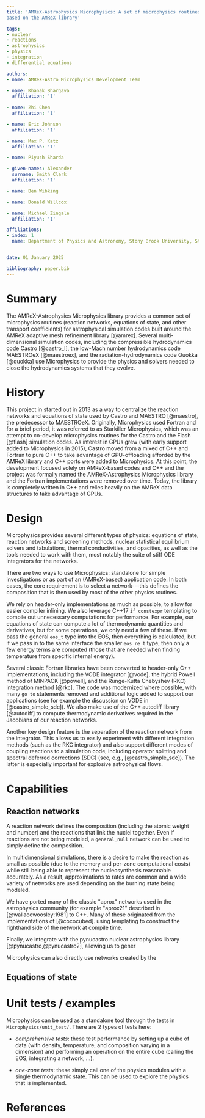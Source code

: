 ```yaml
---
title: 'AMReX-Astrophysics Microphysics: A set of microphysics routines for astrophysical simulation codes
based on the AMReX library'

tags:
- nuclear
- reactions
- astrophysics
- physics
- integration
- differential equations

authors:
- name: AMReX-Astro Microphysics Development Team

- name: Khanak Bhargava
  affiliation: '1'
  
- name: Zhi Chen
  affiliation: '1'

- name: Eric Johnson
  affiliation: '1'

- name: Max P. Katz
  affiliation: '1'

- name: Piyush Sharda

- given-names: Alexander
  surname: Smith Clark
  affiliation: '1'

- name: Ben Wibking

- name: Donald Willcox

- name: Michael Zingale
  affiliation: '1'

affiliations:
- index: 1
  name: Department of Physics and Astronomy, Stony Brook University, Stony Brook, NY, USA


date: 01 January 2025

bibliography: paper.bib
---
```



# Summary

The AMReX-Astrophysics Microphysics library provides a common set of
microphysics routines (reaction networks, equations of state, and
other transport coefficients) for astrophysical simulation codes built
around the AMReX adaptive mesh refinement library [@amrex].  Several
multi-dimensional simulation codes, including the compressible hydrodynamics code Castro
[@castro_I], the low-Mach number hydrodynamics code MAESTROeX
[@maestroex], and the radiation-hydrodynamics code Quokka [@quokka]
use Microphysics to provide the physics and solvers needed to close
the hydrodynamics systems that they evolve.

# History

This project in started out in 2013 as a way to centralize the
reaction networks and equations of state used by Castro and MAESTRO
[@maestro], the predecessor to MAESTROeX.  Originally, Microphysics used Fortran and 
for a brief period, it was
referred to as Starkiller Microphysics, which was an attempt to
co-develop microphysics routines for the Castro and the Flash [@flash]
simulation codes.   As interest in GPUs grew (with early support added to Microphysics in 2015),
Castro moved from a mixed of C++ and Fortran to pure C++ to take
advantage of GPU-offloading afforded by the AMReX library and C++ ports were
added to Microphysics.  At this point,
the development focused solely on AMReX-based codes and C++ and the project
was formally named the AMReX-Astrophysics Microphysics library and the
Fortran implementations were removed over time.
Today, the library is completely written in C++ and relies heavily on
the AMReX data structures to take advantage of GPUs.

# Design

Microphysics provides several different types of physics: equations of
state, reaction networks and screening methods, nuclear statistical
equilibrium solvers and tabulations, thermal conductivities, and
opacities, as well as the tools needed to work with them, most notably
the suite of stiff ODE integrators for the networks.

There are two ways to use Microphysics: standalone for simple investigations
or as part of an (AMReX-based) application code.  In both cases, the core
requirement is to select a network---this defines the composition that
is then used by most of the other physics routines.

We rely on header-only implementations as much as possible, to allow
for easier compiler inlining.  We also leverage C++17 `if constexpr`
templating to compile out unnecessary computations for performance.
For example, our equations of state can compute a lot of thermodynamic
quantities and derivatives, but for some operations, we only need a
few of these.  If we pass the general `eos_t` type into the EOS, then
everything is calculated, but if we pass in to the same interface the
smaller `eos_re_t` type, then only a few energy terms are computed
(those that are needed when finding temperature from specific internal
energy).

Several classic Fortran libraries have been converted to header-only
C++ implementations, including the VODE integrator [@vode], the hybrid
Powell method of MINPACK [@powell], and the Runge-Kutta Chebyshev
(RKC) integration method [@rkc].  The code was modernized where possible,
with many `go to` statements removed and additional logic added
to support our applications (see for example the discussion
on VODE in [@castro_simple_sdc]).
We also make use of the C++ autodiff library [@autodiff] to compute
thermodynamic derivatives required in the Jacobians of our reaction
networks.

Another key design feature is the separation of the reaction network
from the integrator.  This allows us to easily experiment with
different integration methods (such as the RKC integrator) and also
support different modes of coupling reactions to a simulation code,
including operator splitting and spectral deferred corrections (SDC)
(see, e.g., [@castro_simple_sdc]).  The latter is especially important
for explosive astrophysical flows.


# Capabilities


## Reaction networks

A reaction network defines the composition (including the atomic
weight and number) and the reactions that link the nuclei together.
Even if reactions are not being modeled, a `general_null` network can
be used to simply define the composition.

In multidimensional simulations, there is a desire to make the
reaction as small as possible (due to the memory and per-zone
computational costs) while still being able to represent the
nucleosynthesis reasonable accurately.  As a result, approximations
to rates are common and a wide variety of networks are used depending
on the burning state being modeled.

We have ported many of the classic "aprox" networks used in the
astrophysics community (for example "aprox21" described in
[@wallacewoosley:1981] to C++.  Many of these originated from
the implementations of [@cococubed].  using templating to construct the
righthand side of the network at compile time.

Finally, we integrate with the pynucastro nuclear astrophysics library [@pynucastro,@pynucastro2],
allowing us to gener

Microphysics can also directly use networks created by the



## Equations of state




# Unit tests / examples

Microphysics can be used as a standalone tool through the tests
in `Microphysics/unit_test/`.  There are 2 types of tests here:

* *comprehensive tests*: these test performance by setting up a cube
  of data (with density, temperature, and composition varying in a
  dimension) and performing an operation on the entire cube (calling
  the EOS, integrating a network, ...).

* *one-zone tests*: these simply call one of the physics modules with
  a single thermodynamic state.  This can be used to explore the
  physics that is implemented.

# References
